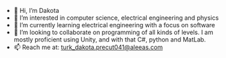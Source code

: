 - 👋 Hi, I’m Dakota
- 👀 I’m interested in computer science, electrical engineering and physics
- 🌱 I’m currently learning electrical engineering with a focus on software
- 💞️ I’m looking to collaborate on programming of all kinds of levels. I am mostly proficient using Unity, and with that C#, python and MatLab.
- 📫 Reach me at: turk_dakota.precut041@aleeas.com

